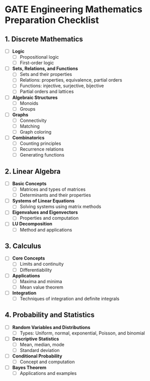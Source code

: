 # GATE Engineering Mathematics Preparation Checklist

## 1. **Discrete Mathematics**
- [ ] **Logic**
  - [ ] Propositional logic
  - [ ] First-order logic
- [ ] **Sets, Relations, and Functions**
  - [ ] Sets and their properties
  - [ ] Relations: properties, equivalence, partial orders
  - [ ] Functions: injective, surjective, bijective
  - [ ] Partial orders and lattices
- [ ] **Algebraic Structures**
  - [ ] Monoids
  - [ ] Groups
- [ ] **Graphs**
  - [ ] Connectivity
  - [ ] Matching
  - [ ] Graph coloring
- [ ] **Combinatorics**
  - [ ] Counting principles
  - [ ] Recurrence relations
  - [ ] Generating functions

## 2. **Linear Algebra**
- [ ] **Basic Concepts**
  - [ ] Matrices and types of matrices
  - [ ] Determinants and their properties
- [ ] **Systems of Linear Equations**
  - [ ] Solving systems using matrix methods
- [ ] **Eigenvalues and Eigenvectors**
  - [ ] Properties and computation
- [ ] **LU Decomposition**
  - [ ] Method and applications

## 3. **Calculus**
- [ ] **Core Concepts**
  - [ ] Limits and continuity
  - [ ] Differentiability
- [ ] **Applications**
  - [ ] Maxima and minima
  - [ ] Mean value theorem
- [ ] **Integration**
  - [ ] Techniques of integration and definite integrals

## 4. **Probability and Statistics**
- [ ] **Random Variables and Distributions**
  - [ ] Types: Uniform, normal, exponential, Poisson, and binomial
- [ ] **Descriptive Statistics**
  - [ ] Mean, median, mode
  - [ ] Standard deviation
- [ ] **Conditional Probability**
  - [ ] Concept and computation
- [ ] **Bayes Theorem**
  - [ ] Applications and examples
